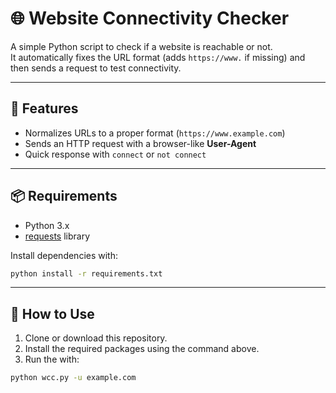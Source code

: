 # 🌐 Website Connectivity Checker

A simple Python script to check if a website is reachable or not.  
It automatically fixes the URL format (adds `https://www.` if missing) and then sends a request to test connectivity.

---

## 🚀 Features
- Normalizes URLs to a proper format (`https://www.example.com`)
- Sends an HTTP request with a browser-like **User-Agent**
- Quick response with `connect` or `not connect`

---

## 📦 Requirements
- Python 3.x
- [requests](https://pypi.org/project/requests/) library  

Install dependencies with:
```bash
python install -r requirements.txt
```

---

## 🔧 How to Use

1. Clone or download this repository.
2. Install the required packages using the command above.
3. Run the with:
```bash
python wcc.py -u example.com
```


